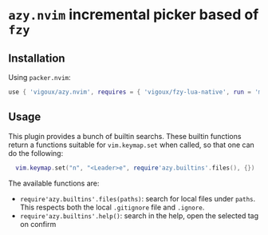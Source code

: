 # `azy.nvim` incremental picker based of `fzy`

## Installation

Using `packer.nvim`:

```lua
use { 'vigoux/azy.nvim', requires = { 'vigoux/fzy-lua-native', run = 'make' } }
```

## Usage

This plugin provides a bunch of builtin searchs.
These builtin functions return a functions suitable for
`vim.keymap.set` when called, so that one can do the following:
```lua
  vim.keymap.set("n", "<Leader>e", require'azy.builtins'.files(), {})
```

The available functions are:
- `require'azy.builtins'.files(paths)`: search for local files under `paths`. This respects both the local `.gitignore` file and `.ignore`.
- `require'azy.builtins'.help()`: search in the help, open the selected tag on confirm
